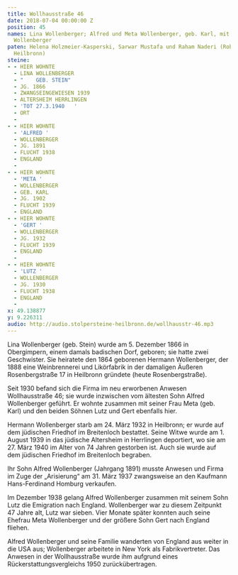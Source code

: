 ```yaml
---
title: Wollhausstraße 46
date: 2018-07-04 00:00:00 Z
position: 45
names: Lina Wollenberger; Alfred und Meta Wollenberger, geb. Karl, mit Gert und Lutz
  Wollenberger
paten: Helena Holzmeier-Kasperski, Sarwar Mustafa und Raham Naderi (Robert-Mayer-Gymnasium
  Heilbronn)
steine:
- - HIER WOHNTE
  - LINA WOLLENBERGER
  - "    GEB. STEIN"
  - JG. 1866
  - ZWANGSEINGEWIESEN 1939
  - ALTERSHEIM HERRLINGEN
  - 'TOT 27.3.1940   '
  - ORT
  - 
- - HIER WOHNTE
  - 'ALFRED '
  - WOLLENBERGER
  - JG. 1891
  - FLUCHT 1938
  - ENGLAND
  - 
- - HIER WOHNTE
  - 'META '
  - WOLLENBERGER
  - GEB. KARL
  - JG. 1902
  - FLUCHT 1939
  - ENGLAND
- - HIER WOHNTE
  - 'GERT '
  - WOLLENBERGER
  - JG. 1932
  - FLUCHT 1939
  - ENGLAND
  - 
- - HIER WOHNTE
  - 'LUTZ '
  - WOLLENBERGER
  - JG. 1930
  - FLUCHT 1938
  - ENGLAND
  - 
x: 49.138877
y: 9.226311
audio: http://audio.stolpersteine-heilbronn.de/wollhausstr-46.mp3
---
```


Lina Wollenberger (geb. Stein) wurde am 5. Dezember 1866 in Obergimpern, einem damals badischen Dorf, geboren; sie hatte zwei Geschwister. Sie heiratete den 1864 geborenen Hermann Wollenberger, der 1888 eine Weinbrennerei und Likörfabrik in der damaligen Äußeren Rosenbergstraße 17 in Heilbronn gründete (heute Rosenbergstraße). 

Seit 1930 befand sich die Firma im neu erworbenen Anwesen Wollhausstraße 46; sie wurde inzwischen vom ältesten Sohn Alfred Wollenberger geführt. Er wohnte zusammen mit seiner Frau Meta (geb. Karl) und den beiden Söhnen Lutz und Gert ebenfalls hier. 

Hermann Wollenberger starb am 24. März 1932 in Heilbronn; er wurde auf dem jüdischen Friedhof im Breitenloch bestattet. Seine Witwe wurde am 1. August 1939 in das jüdische Altersheim in Herrlingen deportiert, wo sie am 27. März 1940 im Alter von 74 Jahren gestorben ist. Auch sie wurde auf dem jüdischen Friedhof im Breitenloch begraben.

Ihr Sohn Alfred Wollenberger (Jahrgang 1891) musste Anwesen und Firma im Zuge der „Arisierung“ am 31. März 1937 zwangsweise an den Kaufmann Hans-Ferdinand Homburg verkaufen. 

Im Dezember 1938 gelang Alfred Wollenberger zusammen mit seinem Sohn Lutz die Emigration nach England. Wollenberger war zu diesem Zeitpunkt 47 Jahre alt, Lutz war sieben. Vier Monate später konnten auch seine Ehefrau Meta Wollenberger und der größere Sohn Gert nach England fliehen. 

Alfred Wollenberger und seine Familie wanderten von England aus weiter in die USA aus; Wollenberger arbeitete in New York als Fabrikvertreter. Das Anwesen in der Wollhausstraße wurde ihm aufgrund eines Rückerstattungsvergleichs 1950 zurückübertragen. 
